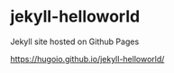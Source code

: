 # jekyll-helloworld

Jekyll site hosted on Github Pages

https://hugoio.github.io/jekyll-helloworld/
